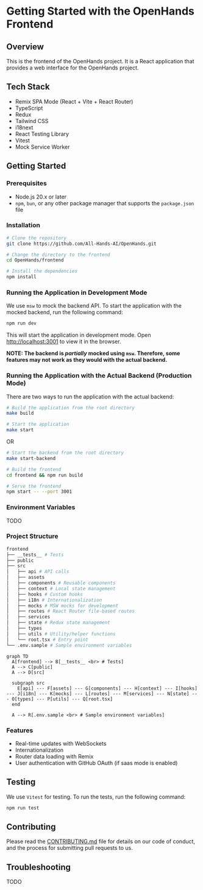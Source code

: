 # Getting Started with the OpenHands Frontend

## Overview

This is the frontend of the OpenHands project. It is a React application that provides a web interface for the OpenHands project.

## Tech Stack

- Remix SPA Mode (React + Vite + React Router)
- TypeScript
- Redux
- Tailwind CSS
- i18next
- React Testing Library
- Vitest
- Mock Service Worker

## Getting Started

### Prerequisites

- Node.js 20.x or later
- `npm`, `bun`, or any other package manager that supports the `package.json` file

### Installation

```sh
# Clone the repository
git clone https://github.com/All-Hands-AI/OpenHands.git

# Change the directory to the frontend
cd OpenHands/frontend

# Install the dependencies
npm install
```

### Running the Application in Development Mode

We use `msw` to mock the backend API. To start the application with the mocked backend, run the following command:

```sh
npm run dev
```

This will start the application in development mode. Open [http://localhost:3001](http://localhost:3001) to view it in the browser.

**NOTE: The backend is _partially_ mocked using `msw`. Therefore, some features may not work as they would with the actual backend.**

### Running the Application with the Actual Backend (Production Mode)

There are two ways to run the application with the actual backend:

```sh
# Build the application from the root directory
make build

# Start the application
make start
```

OR

```sh
# Start the backend from the root directory
make start-backend

# Build the frontend
cd frontend && npm run build

# Serve the frontend
npm start -- --port 3001
```

### Environment Variables

TODO

### Project Structure

```sh
frontend
├── __tests__ # Tests
├── public
├── src
│   ├── api # API calls
│   ├── assets
│   ├── components # Reusable components
│   ├── context # Local state management
│   ├── hooks # Custom hooks
│   ├── i18n # Internationalization
│   ├── mocks # MSW mocks for development
│   ├── routes # React Router file-based routes
│   ├── services
│   ├── state # Redux state management
│   ├── types
│   ├── utils # Utility/helper functions
│   └── root.tsx # Entry point
└── .env.sample # Sample environment variables
```

```mermaid
graph TD
  A[frontend] --> B[__tests__ <br> # Tests]
  A --> C[public]
  A --> D[src]

  subgraph src
    E[api] --- F[assets] --- G[components] --- H[context] --- I[hooks] --- J[i18n] --- K[mocks] --- L[routes] --- M[services] --- N[state] --- O[types] --- P[utils] --- Q[root.tsx]
  end
  
  A --> R[.env.sample <br> # Sample environment variables]

```


### Features

- Real-time updates with WebSockets
- Internationalization
- Router data loading with Remix
- User authentication with GitHub OAuth (if saas mode is enabled)

## Testing

We use `Vitest` for testing. To run the tests, run the following command:

```sh
npm run test
```

## Contributing

Please read the [CONTRIBUTING.md](../CONTRIBUTING.md) file for details on our code of conduct, and the process for submitting pull requests to us.

## Troubleshooting

TODO
